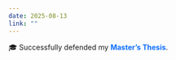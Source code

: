 ```yaml
---
date: 2025-08-13
link: ""
---
```


🎓 Successfully defended my <strong style="color:#0d6efd;">Master’s Thesis</strong>.
